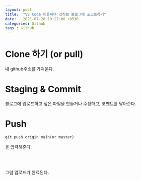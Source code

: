 ```yaml
---
layout: post
title:  "VS Code 이용하여 깃허브 블로그에 포스트하기"
date:   2021-07-28 19:27:00 +0530
categories: Github
tags : Github
---
```


# Clone 하기 (or pull)
내 github주소를 가져온다.

# Staging & Commit
블로그에 업로드하고 싶은 파일을 만들거나 수정하고, 코멘트를 달아준다.

# Push
```
git push origin main(or master)
```
을 입력해준다.

<br><br>

그럼 업로드가 완료된다.
